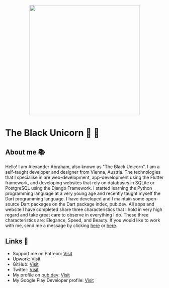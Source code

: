 <p align="center">
 <img src="https://blckunicorn.art/assets/images/logo/newBanner.png" width="350"/>
</p>

# The Black Unicorn :unicorn: :black_heart:

## About me :books:

Hello! I am Alexander Abraham, also known as "The Black Unicorn". I am a self-taught developer and designer from Vienna, Austria.
The technologies that I specialise in are web-development, app-development using the Flutter framework, and developing websites
that rely on databases in SQLite or PostgreSQL using the Django Framework. I started learning the Python programming language at
a very young age and recently taught myself the Dart programming language. I have developed and I maintain some open-source Dart packages on the Dart package index, pub.dev. All apps and website I have completed share three characteristics that I hold in very high regard and take great care to observe in everything I do. These three characteristics are: Elegance, Speed, and Beauty.
If you would like to work with me, send me a message by clicking [here](mailto:officialrealalexanderabraham@gmail.com) or [here](https://twitter.com/blvckuncrn).

## Links :robot:

- Support me on Patreon: [Visit](https://patreon.com/iamtheblackunicorn)
- Upwork: [Visit]()
- GitHub: [Visit](https://github.com/iamtheblackunicorn)
- Twitter: [Visit](https://twitter.com/blvckuncrn)
- My profile on [pub.dev](https://pub.dev): [Visit](https://pub.dev/publishers/blckunicorn.art/packages)
- My Google Play Developer profile: [Visit](https://play.google.com/store/apps/dev?id=5142030120720845233)

